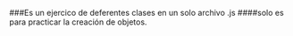 ###Es un ejercico de deferentes clases en un solo archivo .js
####solo es para practicar la creación de objetos.  